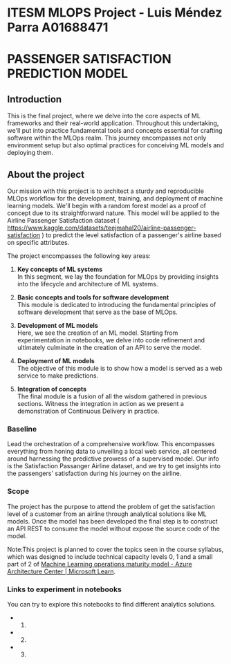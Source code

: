 # ITESM MLOPS Project - Luis Méndez Parra A01688471

# PASSENGER SATISFACTION PREDICTION MODEL

## Introduction

This is the final project, where we delve into the core aspects of ML frameworks and their real-world application. Throughout this undertaking, we'll put into practice fundamental tools and concepts essential for crafting software within the MLOps realm. This journey encompasses not only environment setup but also optimal practices for conceiving ML models and deploying them.

## About the project

Our mission with this project is to architect a sturdy and reproducible MLOps workflow for the development, training, and deployment of machine learning models. We'll begin with a random forest model as a proof of concept due to its straightforward nature. This model will be applied to the Airline Passenger Satisfaction dataset ( https://www.kaggle.com/datasets/teejmahal20/airline-passenger-satisfaction ) to predict the level satisfaction of a passenger's airline based on specific attributes.

The project encompasses the following key areas:

1. **Key concepts of ML systems**  
In this segment, we lay the foundation for MLOps by providing insights into the lifecycle and architecture of ML systems.

2. **Basic concepts and tools for software development**  
This module is dedicated to introducing the fundamental principles of software development that serve as the base of MLOps.

3. **Development of ML models**  
Here, we see the creation of an ML model. Starting from experimentation in notebooks, we delve into code refinement and ultimately culminate in the creation of an API to serve the model.

4. **Deployment of ML models**  
The objective of this module is to show how a model is served as a web service to make predictions.

5. **Integration of concepts**  
The final module is a fusion of all the wisdom gathered in previous sections. Witness the integration in action as we present a demonstration of Continuous Delivery in practice.

### Baseline

Lead the orchestration of a comprehensive workflow. This encompasses everything from honing data to unveiling a local web service, all centered around harnessing the predictive prowess of a supervised model. Our info is the Satisfaction Passanger Airline dataset, and we try to get insights into the passengers' satisfaction during his journey on the airline.

### Scope 

The project has the purpose to attend the problem of get the satisfaction level of a customer from an airline through analytical solutions like ML models. Once the model has been developed the final step is to construct an API REST to consume the model without expose the source code of the model.

Note:This project is planned to cover the topics seen in the course syllabus, which was designed to include technical capacity levels 0, 1 and a small part of 2 of [Machine Learning operations maturity model - Azure Architecture Center | Microsoft Learn](https://learn.microsoft.com/en-us/azure/architecture/example-scenario/mlops/mlops-maturity-model).


### Links to experiment in notebooks

You can try to explore this notebooks to find different analytics solutions.

* 1. 
* 2. 
* 3. 

